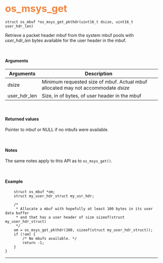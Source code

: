## <font color="#F2853F" style="font-size:24pt">os_msys_get</font>

```no-highlight
struct os_mbuf *os_msys_get_pkthdr(uint16_t dsize, uint16_t user_hdr_len)
```

Retrieve a packet header mbuf from the system mbuf pools with *user_hdr_len* bytes available for the user header in the mbuf.

<br>

#### Arguments

| Arguments | Description |
|-----------|-------------|
| dsize | Minimum requested size of mbuf. Actual mbuf allocated may not accommodate *dsize* |
| user_hdr_len | Size, in of bytes, of user header in the mbuf |

<br>

#### Returned values
Pointer to mbuf or NULL if no mbufs were available.

<br>

#### Notes
The same notes apply to this API as to `os_msys_get()`.

<br>

#### Example

```no-highlight
    struct os_mbuf *om;
    struct my_user_hdr_struct my_usr_hdr;

    /*
     * Allocate a mbuf with hopefully at least 100 bytes in its user data buffer
     * and that has a user header of size sizeof(struct my_user_hdr_struct)
     */
    om = os_msys_get_pkthdr(100, sizeof(struct my_user_hdr_struct));
    if (!om) {
        /* No mbufs available. */
        return -1;
    }
}
```

---------------------
